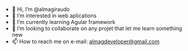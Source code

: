 - 👋 Hi, I’m @almagiraudo
- 👀 I’m interested in web aplications
- 🌱 I’m currently learning Agular framework  
- 💞️ I’m looking to collaborate on any projet that let me learn something new
- 📫 How to reach me on e-mail: almagdeveloper@gmail.com 

